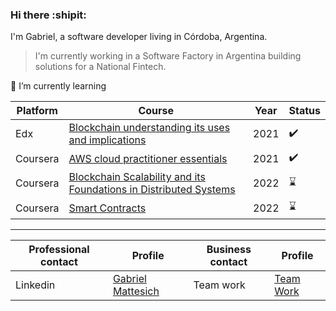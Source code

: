 ### Hi there :shipit:

I'm Gabriel, a software developer living in Córdoba, Argentina. 
> I'm currently working in a Software Factory in Argentina building solutions for a National Fintech.



:book: I’m currently learning 

| Platform    | Course     | Year     |  Status     |
| ----------- | ----------- | ----------- | ----------- |
| Edx         | [Blockchain understanding its uses and implications](https://www.edx.org/es/course/blockchain-understanding-its-uses-and-implications)       | 2021 | :heavy_check_mark: |
| Coursera   | [AWS cloud practitioner essentials](https://www.coursera.org/learn/aws-cloud-practitioner-essentials)       | 2021 | :heavy_check_mark: |
| Coursera   | [Blockchain Scalability and its Foundations in Distributed Systems](https://www.coursera.org/learn/blockchain-scalability)       | 2022 | :hourglass: |
| Coursera   | [Smart Contracts](https://www.coursera.org/learn/smarter-contracts)       | 2022 | :hourglass: |

-----------



| Professional contact                     | Profile     | Business contact     | Profile     |
| ----------- | ----------- | ----------- | ----------- | 
| Linkedin    | [Gabriel Mattesich](https://www.linkedin.com/in/gabriel-mattesich/)       | Team work | [Team Work](https://www.linkedin.com/in/gabriel-mattesich/)   |
